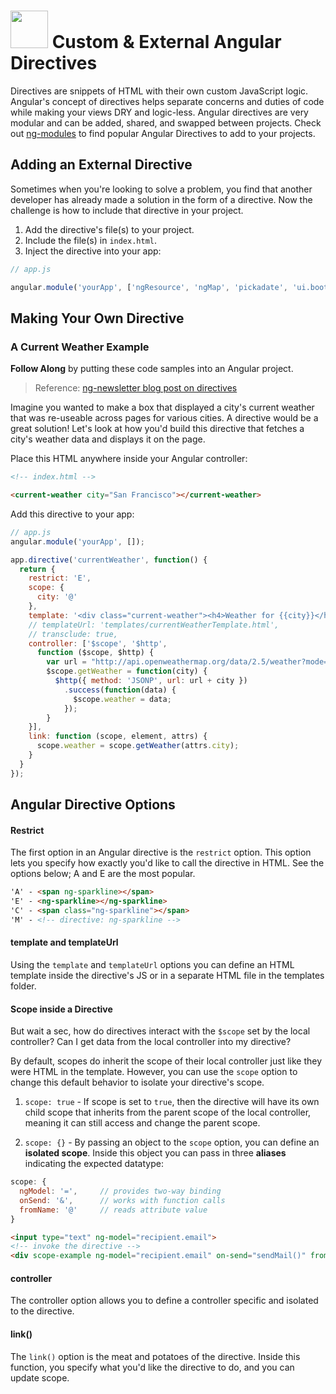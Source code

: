 # <img src="https://cloud.githubusercontent.com/assets/7833470/10899314/63829980-8188-11e5-8cdd-4ded5bcb6e36.png" height="60"> Custom & External Angular Directives

Directives are snippets of HTML with their own custom JavaScript logic. Angular's concept of directives helps separate concerns and duties of code while making your views DRY and logic-less. Angular directives are very modular and can be added, shared, and swapped between projects. Check out <a href="http://ngmodules.org" target="_blank">ng-modules</a> to find popular Angular Directives to add to your projects.

## Adding an External Directive

Sometimes when you're looking to solve a problem, you find that another developer has already made a solution in the form of a directive. Now the challenge is how to include that directive in your project.

1. Add the directive's file(s) to your project.
2. Include the file(s) in `index.html`.
3. Inject the directive into your app:

  ```js
  // app.js

  angular.module('yourApp', ['ngResource', 'ngMap', 'pickadate', 'ui.bootstrap']);
  ```

## Making Your Own Directive

### A Current Weather Example

**Follow Along** by putting these code samples into an Angular project.

> Reference: <a href="http://www.ng-newsletter.com/posts/directives.html" target="_blank">ng-newsletter blog post on directives</a>

Imagine you wanted to make a box that displayed a city's current weather that was re-useable across pages for various cities. A directive would be a great solution! Let's look at how you'd build this directive that fetches a city's weather data and displays it on the page.

Place this HTML anywhere inside your Angular controller:

```html
<!-- index.html -->

<current-weather city="San Francisco"></current-weather>
```

Add this directive to your app:

```js
// app.js
angular.module('yourApp', []);

app.directive('currentWeather', function() {
  return {
    restrict: 'E',
    scope: {
      city: '@'
    },
    template: '<div class="current-weather"><h4>Weather for {{city}}</h4>{{weather.main.temp}}</div>',
    // templateUrl: 'templates/currentWeatherTemplate.html',
    // transclude: true,
    controller: ['$scope', '$http',
      function ($scope, $http) {
        var url = "http://api.openweathermap.org/data/2.5/weather?mode=json&cnt=7&units=imperial&callback=JSON_CALLBACK&q=";
        $scope.getWeather = function(city) {
          $http({ method: 'JSONP', url: url + city })
            .success(function(data) {
              $scope.weather = data;
            });
        }
    }],
    link: function (scope, element, attrs) {
      scope.weather = scope.getWeather(attrs.city);
    }
  }
});
```

## Angular Directive Options

#### Restrict

The first option in an Angular directive is the `restrict` option. This option lets you specify how exactly you'd like to call the directive in HTML. See the options below; A and E are the most popular.

```html
'A' - <span ng-sparkline></span>
'E' - <ng-sparkline></ng-sparkline>
'C' - <span class="ng-sparkline"></span>
'M' - <!-- directive: ng-sparkline -->
```

#### template and templateUrl

Using the `template` and `templateUrl` options you can define an HTML template inside the directive's JS or in a separate HTML file in the templates folder.

#### Scope inside a Directive

But wait a sec, how do directives interact with the `$scope` set by the local controller? Can I get data from the local controller into my directive?

By default, scopes do inherit the scope of their local controller just like they were HTML in the template. However, you can use the `scope` option to change this default behavior to isolate your directive's scope.

1. `scope: true` - If scope is set to `true`, then the directive will have its own child scope that inherits from the parent scope of the local controller, meaning it can still access and change the parent scope.

2. `scope: {}` - By passing an object to the `scope` option, you can define an **isolated scope**. Inside this object you can pass in three **aliases** indicating the expected datatype:

  ```js
  scope: {
    ngModel: '=',     // provides two-way binding
    onSend: '&',      // works with function calls
    fromName: '@'     // reads attribute value
  }
  ```

  ```html
  <input type="text" ng-model="recipient.email">
  <!-- invoke the directive -->
  <div scope-example ng-model="recipient.email" on-send="sendMail()" from-name="ari@fullstack.io">
  ```

#### controller

The controller option allows you to define a controller specific and isolated to the directive.

#### link()

The `link()` option is the meat and potatoes of the directive. Inside this function, you specify what you'd like the directive to do, and you can update scope.

